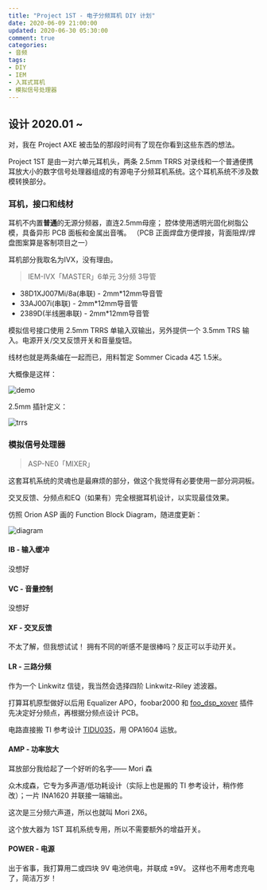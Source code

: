 ```yaml
---
title: "Project 1ST - 电子分频耳机 DIY 计划"
date: 2020-06-09 21:00:00
updated: 2020-06-30 05:30:00
comment: true
categories:
- 音频
tags:
- DIY
- IEM
- 入耳式耳机
- 模拟信号处理器
---
```


## 设计 2020.01 ~

对，我在 Project AXE 被击坠的那段时间有了现在你看到这些东西的想法。

Project 1ST 是由一对六单元耳机头，两条 2.5mm TRRS 对录线和一个普通便携耳放大小的数字信号处理器组成的有源电子分频耳机系统。这个耳机系统不涉及数模转换部分。

<!-- more -->

### 耳机，接口和线材

耳机不内置**普通**的无源分频器，直连2.5mm母座；
腔体使用透明光固化树脂公模，具备异形 PCB 面板和金属出音嘴。
（PCB 正面焊盘方便焊接，背面阻焊/焊盘图案算是客制项目之一）

耳机部分我取名为IVX，没有理由。

> IEM-IVX「MASTER」6单元 3分频 3导管

- 38D1XJ007Mi/8a(串联) - 2mm*12mm导音管
- 33AJ007i(串联) - 2mm*12mm导音管
- 2389D(半线圈串联) - 2mm*12mm导音管

模拟信号接口使用 2.5mm TRRS 单输入双输出，另外提供一个 3.5mm TRS 输入。电源开关/交叉反馈开关和音量旋钮。

线材也就是两条编在一起而已，用料暂定 Sommer Cicada 4芯 1.5米。

大概像是这样：

![demo](https://cdn.jsdelivr.net/gh/kwaa/kwaa.github.io/source/_posts/project-1st/demo.png)

2.5mm 插针定义：

![trrs](https://cdn.jsdelivr.net/gh/kwaa/kwaa.github.io/source/_posts/project-1st/trrs.png)

### 模拟信号处理器

> ASP-NE0「MIXER」

这套耳机系统的灵魂也是最麻烦的部分，做这个我觉得有必要使用一部分洞洞板。

交叉反馈、分频点和EQ（如果有）完全根据耳机设计，以实现最佳效果。

仿照 Orion ASP 画的 Function Block Diagram，随进度更新：

![diagram](https://blog.917.moe/p/project-1st/diagram.png)

#### IB - 输入缓冲

没想好

#### VC - 音量控制

没想好

#### XF - 交叉反馈

不太了解，但我想试试！
拥有不同的听感不是很棒吗？反正可以手动开关。

#### LR - 三路分频

作为一个 Linkwitz 信徒，我当然会选择四阶 Linkwitz-Riley 滤波器。

打算耳机原型做好以后用 Equalizer APO，foobar2000 和 [foo_dsp_xover](http://xover.sourceforge.net/) 插件先决定好分频点，再根据分频点设计 PCB。

电路直接搬 TI 参考设计 [TIDU035](http://www.ti.com/lit/ug/tidu035/tidu035.pdf)，用 OPA1604 运放。

#### AMP - 功率放大

耳放部分我给起了一个好听的名字—— Mori 森

众木成森，它专为多声道/低功耗设计（实际上也是搬的 TI 参考设计，稍作修改）；一片 INA1620 并联接一端输出。

这次是三分频六声道，所以也就叫 Mori 2X6。

这个放大器为 1ST 耳机系统专用，所以不需要额外的增益开关。

#### POWER - 电源

出于省事，我打算用二或四块 9V 电池供电，并联成 ±9V。
这样也不用考虑充电了，简洁万岁！
